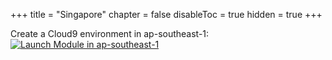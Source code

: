 +++
title = "Singapore"
chapter = false
disableToc = true
hidden = true
+++

Create a Cloud9 environment in ap-southeast-1: [![Launch Module in ap-southeast-1](http://docs.aws.amazon.com/AWSCloudFormation/latest/UserGuide/images/cloudformation-launch-stack-button.png)][Launch ap-southeast-1]

[Launch ap-southeast-1]: https://console.aws.amazon.com/cloudformation/home?region=ap-southeast-1#/stacks/new?stackName=WildRydes-Cloud9&templateURL=https://s3.amazonaws.com/wildrydes-ap-southeast-1/Auth/0_GettingStarted/Cloud9WithNewVPC.yaml
